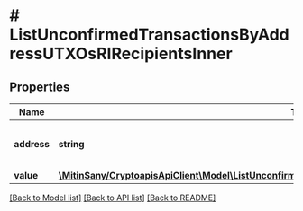 # # ListUnconfirmedTransactionsByAddressUTXOsRIRecipientsInner

## Properties

Name | Type | Description | Notes
------------ | ------------- | ------------- | -------------
**address** | **string** | String representation of the receiver addresses |
**value** | [**\MitinSany/CryptoapisApiClient\Model\ListUnconfirmedTransactionsByAddressUTXOsRIRecipientsInnerValue**](ListUnconfirmedTransactionsByAddressUTXOsRIRecipientsInnerValue.md) |  |

[[Back to Model list]](../../README.md#models) [[Back to API list]](../../README.md#endpoints) [[Back to README]](../../README.md)
